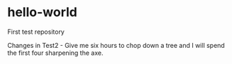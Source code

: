 # hello-world
First test repository

Changes in Test2 - Give me six hours to chop down a tree and I will spend the first four sharpening the axe.

